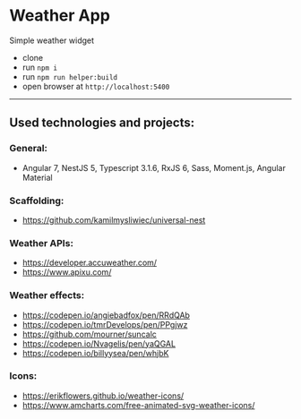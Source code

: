 # Weather App
Simple weather widget
* clone
* run `npm i`
* run `npm run helper:build`
* open browser at `http://localhost:5400`

---

## Used technologies and projects:
### General:
* Angular 7, NestJS 5, Typescript 3.1.6, RxJS 6, Sass, Moment.js, Angular Material
### Scaffolding:
* https://github.com/kamilmysliwiec/universal-nest
### Weather APIs:
* https://developer.accuweather.com/
* https://www.apixu.com/
### Weather effects:
* https://codepen.io/angiebadfox/pen/RRdQAb
* https://codepen.io/tmrDevelops/pen/PPgjwz
* https://github.com/mourner/suncalc
* https://codepen.io/Nvagelis/pen/yaQGAL
* https://codepen.io/billyysea/pen/whjbK
### Icons:
* https://erikflowers.github.io/weather-icons/
* https://www.amcharts.com/free-animated-svg-weather-icons/